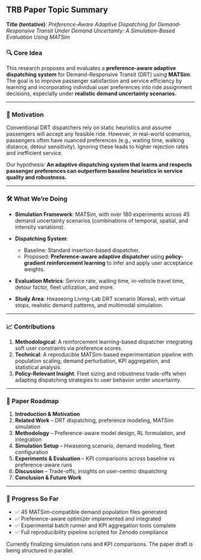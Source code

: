 ## TRB Paper Topic Summary

**Title (tentative)**: *Preference-Aware Adaptive Dispatching for Demand-Responsive Transit Under Demand Uncertainty: A Simulation-Based Evaluation Using MATSim*

### 🔍 Core Idea

This research proposes and evaluates a **preference-aware adaptive dispatching system** for Demand-Responsive Transit (DRT) using **MATSim**. The goal is to improve passenger satisfaction and service efficiency by learning and incorporating individual user preferences into ride assignment decisions, especially under **realistic demand uncertainty scenarios**.

---

### 🧠 Motivation

Conventional DRT dispatchers rely on static heuristics and assume passengers will accept any feasible ride. However, in real-world scenarios, passengers often have nuanced preferences (e.g., waiting time, walking distance, detour sensitivity). Ignoring these leads to higher rejection rates and inefficient service.

Our hypothesis: **An adaptive dispatching system that learns and respects passenger preferences can outperform baseline heuristics in service quality and robustness.**

---

### 🛠️ What We’re Doing

* **Simulation Framework**: MATSim, with over 180 experiments across 45 demand uncertainty scenarios (combinations of temporal, spatial, and intensity variations).
* **Dispatching System**:

  * Baseline: Standard insertion-based dispatcher.
  * Proposed: **Preference-aware adaptive dispatcher** using **policy-gradient reinforcement learning** to infer and apply user acceptance weights.
* **Evaluation Metrics**: Service rate, waiting time, in-vehicle travel time, detour factor, fleet utilization, and more.
* **Study Area**: Hwaseong Living-Lab DRT scenario (Korea), with virtual stops, realistic demand patterns, and multimodal simulation.

---

### 📈 Contributions

1. **Methodological**: A reinforcement learning-based dispatcher integrating soft user constraints via preference scores.
2. **Technical**: A reproducible MATSim-based experimentation pipeline with population scaling, demand perturbation, KPI aggregation, and statistical analysis.
3. **Policy-Relevant Insight**: Fleet sizing and robustness trade-offs when adapting dispatching strategies to user behavior under uncertainty.

---

### 📄 Paper Roadmap

1. **Introduction & Motivation**
2. **Related Work** – DRT dispatching, preference modeling, MATSim simulation
3. **Methodology** – Preference-aware model design, RL formulation, and integration
4. **Simulation Setup** – Hwaseong scenario, demand modeling, fleet configuration
5. **Experiments & Evaluation** – KPI comparisons across baseline vs preference-aware runs
6. **Discussion** – Trade-offs, insights on user-centric dispatching
7. **Conclusion & Future Work**

---

### 🧪 Progress So Far

* ✅ 45 MATSim-compatible demand population files generated
* ✅ Preference-aware optimizer implemented and integrated
* ✅ Experimental batch runner and KPI aggregation tools complete
* ✅ Full reproducibility pipeline scripted for Zenodo compliance

Currently finalizing simulation runs and KPI comparisons. The paper draft is being structured in parallel.